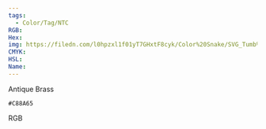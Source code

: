 ```yaml
---
tags:
  - Color/Tag/NTC
RGB:
Hex:
img: https://filedn.com/l0hpzxl1f01yT7GHxtF8cyk/Color%20Snake/SVG_Tumb%20Mass%20No%20Name/C88A65.svg
CMYK:
HSL:
Name:
---
```

Antique Brass
```palette
#C88A65
```
RGB
